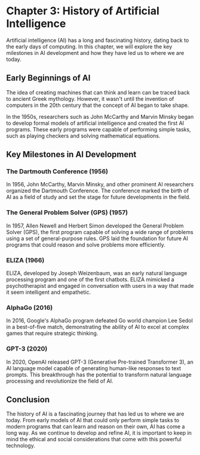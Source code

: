 Chapter 3: History of Artificial Intelligence
=============================================

Artificial intelligence (AI) has a long and fascinating history, dating back to the early days of computing. In this chapter, we will explore the key milestones in AI development and how they have led us to where we are today.

Early Beginnings of AI
----------------------

The idea of creating machines that can think and learn can be traced back to ancient Greek mythology. However, it wasn't until the invention of computers in the 20th century that the concept of AI began to take shape.

In the 1950s, researchers such as John McCarthy and Marvin Minsky began to develop formal models of artificial intelligence and created the first AI programs. These early programs were capable of performing simple tasks, such as playing checkers and solving mathematical equations.

Key Milestones in AI Development
--------------------------------

### The Dartmouth Conference (1956)
In 1956, John McCarthy, Marvin Minsky, and other prominent AI researchers organized the Dartmouth Conference. The conference marked the birth of AI as a field of study and set the stage for future developments in the field.

### The General Problem Solver (GPS) (1957)
In 1957, Allen Newell and Herbert Simon developed the General Problem Solver (GPS), the first program capable of solving a wide range of problems using a set of general-purpose rules. GPS laid the foundation for future AI programs that could reason and solve problems more efficiently.

### ELIZA (1966)
ELIZA, developed by Joseph Weizenbaum, was an early natural language processing program and one of the first chatbots. ELIZA mimicked a psychotherapist and engaged in conversation with users in a way that made it seem intelligent and empathetic.

### AlphaGo (2016)
In 2016, Google's AlphaGo program defeated Go world champion Lee Sedol in a best-of-five match, demonstrating the ability of AI to excel at complex games that require strategic thinking.

### GPT-3 (2020)
In 2020, OpenAI released GPT-3 (Generative Pre-trained Transformer 3), an AI language model capable of generating human-like responses to text prompts. This breakthrough has the potential to transform natural language processing and revolutionize the field of AI.

Conclusion
----------

The history of AI is a fascinating journey that has led us to where we are today. From early models of AI that could only perform simple tasks to modern programs that can learn and reason on their own, AI has come a long way. As we continue to develop and refine AI, it is important to keep in mind the ethical and social considerations that come with this powerful technology.
